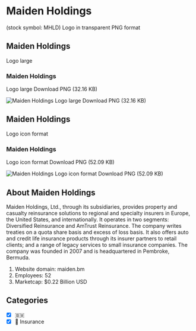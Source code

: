 # Maiden Holdings
 (stock symbol: MHLD) Logo in transparent PNG format

## Maiden Holdings
 Logo large

### Maiden Holdings
 Logo large Download PNG (32.16 KB)

![Maiden Holdings
 Logo large Download PNG (32.16 KB)](/img/orig/MHLD_BIG-c72774e3.png)

## Maiden Holdings
 Logo icon format

### Maiden Holdings
 Logo icon format Download PNG (52.09 KB)

![Maiden Holdings
 Logo icon format Download PNG (52.09 KB)](/img/orig/MHLD-ed65f61f.png)

## About Maiden Holdings


Maiden Holdings, Ltd., through its subsidiaries, provides property and casualty reinsurance solutions to regional and specialty insurers in Europe, the United States, and internationally. It operates in two segments: Diversified Reinsurance and AmTrust Reinsurance. The company writes treaties on a quota share basis and excess of loss basis. It also offers auto and credit life insurance products through its insurer partners to retail clients; and a range of legacy services to small insurance companies. The company was founded in 2007 and is headquartered in Pembroke, Bermuda.

1. Website domain: maiden.bm
2. Employees: 52
3. Marketcap: $0.22 Billion USD


## Categories
- [x] 🇧🇲
- [x] 🏦 Insurance
